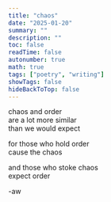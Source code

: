 ```yaml
---
title: "chaos"
date: "2025-01-20"
summary: ""
description: ""
toc: false
readTime: false
autonumber: true
math: true
tags: ["poetry", "writing"]
showTags: false
hideBackToTop: false
---
```


chaos and order  
are a lot more similar  
than we would expect  
  
for those who hold order  
cause the chaos  
  
and those who stoke chaos  
expect order  
    
  
-aw
